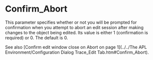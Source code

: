 # Confirm_Abort

This parameter specifies whether or not you will be prompted for confirmation when you attempt to abort an edit session after making changes to the object being edited. Its value is either 1 (confirmation is required) or 0. The default is 0.

See also [Confirm edit window close on Abort on page 1](../../The APL Environment/Configuration Dialog Trace_Edit Tab.htm#Confirm_Abort).
